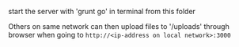 start the server with 'grunt go' in terminal from this folder

Others on same network can then upload files to '/uploads' through browser when going
to ```http://<ip-address on local network>:3000```
